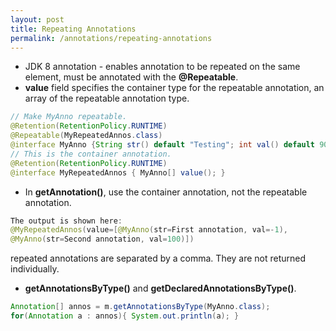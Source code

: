 ```yaml
---
layout: post
title: Repeating Annotations
permalink: /annotations/repeating-annotations
---
```



* JDK 8 annotation - enables annotation to be repeated on the same element, must be annotated with the **@Repeatable**.
* **value** field specifies the container type for the repeatable annotation, an array of the repeatable annotation type.

```java
// Make MyAnno repeatable.
@Retention(RetentionPolicy.RUNTIME)
@Repeatable(MyRepeatedAnnos.class)
@interface MyAnno {String str() default "Testing"; int val() default 9000;}
// This is the container annotation.
@Retention(RetentionPolicy.RUNTIME)
@interface MyRepeatedAnnos { MyAnno[] value(); }
```
* In **getAnnotation()**, use the container annotation, not the repeatable annotation.

```java
The output is shown here:
@MyRepeatedAnnos(value=[@MyAnno(str=First annotation, val=-1),
@MyAnno(str=Second annotation, val=100)])
```
repeated annotations are separated by a comma. They are not returned individually.
* **getAnnotationsByType()** and **getDeclaredAnnotationsByType()**.

```java
Annotation[] annos = m.getAnnotationsByType(MyAnno.class);
for(Annotation a : annos){ System.out.println(a); }
```
